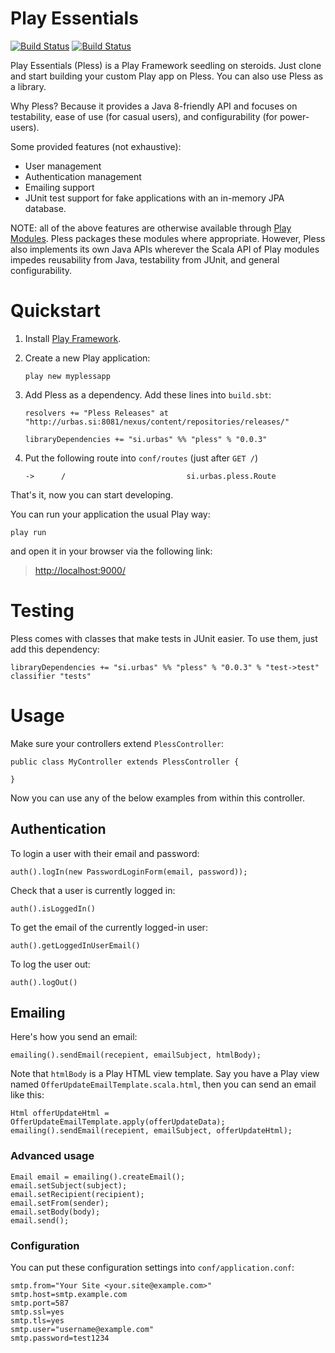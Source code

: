 # Play Essentials 

[![Build Status](https://drone.io/bitbucket.org/urbas/play-essentials/status.png)](https://drone.io/bitbucket.org/urbas/play-essentials/latest)
[![Build Status](https://travis-ci.org/urbas/play-essentials.png?branch=master)](https://travis-ci.org/urbas/play-essentials)

Play Essentials (Pless) is a Play Framework seedling on steroids. Just clone and
start building your custom Play app on Pless. You can also use Pless as a
library.

Why Pless? Because it provides a Java 8-friendly API and focuses on
testability, ease of use (for casual users), and configurability (for
power-users).

Some provided features (not exhaustive):

-   User management
-   Authentication management
-   Emailing support
-   JUnit test support for fake applications with an in-memory JPA database.

NOTE: all of the above features are otherwise available
through [Play Modules](http://www.playframework.com/modules). Pless
packages these modules where appropriate. However, Pless also
implements its own Java APIs wherever the Scala API of Play modules impedes
reusability from Java, testability from JUnit, and general configurability.

# Quickstart

1.  Install [Play Framework](http://www.playframework.com/download).

2.  Create a new Play application:

        play new myplessapp

3.  Add Pless as a dependency. Add these lines into `build.sbt`:

        resolvers += "Pless Releases" at "http://urbas.si:8081/nexus/content/repositories/releases/"

        libraryDependencies += "si.urbas" %% "pless" % "0.0.3"

4.  Put the following route into `conf/routes` (just after `GET /`)

        ->      /                           si.urbas.pless.Route

That's it, now you can start developing.

You can run your application the usual Play way:

    play run

and open it in your browser via the following link:

>   [http://localhost:9000/](http://localhost:9000/)

# Testing

Pless comes with classes that make tests in JUnit easier. To use
them, just add this dependency:

    libraryDependencies += "si.urbas" %% "pless" % "0.0.3" % "test->test" classifier "tests"

# Usage

Make sure your controllers extend `PlessController`:

    public class MyController extends PlessController {

    }

Now you can use any of the below examples from within this controller.

## Authentication

To login a user with their email and password:

    auth().logIn(new PasswordLoginForm(email, password));

Check that a user is currently logged in:

    auth().isLoggedIn()

To get the email of the currently logged-in user:

    auth().getLoggedInUserEmail()

To log the user out:

    auth().logOut()

## Emailing

Here's how you send an email:

    emailing().sendEmail(recepient, emailSubject, htmlBody);

Note that `htmlBody` is a Play HTML view template. Say you have a
Play view named `OfferUpdateEmailTemplate.scala.html`, then you can send an
email like this:

    Html offerUpdateHtml = OfferUpdateEmailTemplate.apply(offerUpdateData);
    emailing().sendEmail(recepient, emailSubject, offerUpdateHtml);

### Advanced usage

    Email email = emailing().createEmail();
    email.setSubject(subject);
    email.setRecipient(recipient);
    email.setFrom(sender);
    email.setBody(body);
    email.send();

### Configuration

You can put these configuration settings into `conf/application.conf`:

    smtp.from="Your Site <your.site@example.com>"
    smtp.host=smtp.example.com
    smtp.port=587
    smtp.ssl=yes
    smtp.tls=yes
    smtp.user="username@example.com"
    smtp.password=test1234
